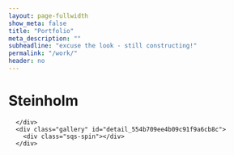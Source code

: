 ```yaml
---
layout: page-fullwidth
show_meta: false
title: "Portfolio"
meta_description: ""
subheadline: "excuse the look - still constructing!"
permalink: "/work/"
header: no
---
```


<div class="project-item clearfix visually-hidden" data-dynamic-href="{{ site.url }}{{ site.baseurl }}/work/castle-steinholm.html" data-type-name="gallery" >
      <div class="meta">
        <h1>Steinholm</h1>
        
      </div>
      <div class="gallery" id="detail_554b709ee4b09c91f9a6cb8c">
        <div class="sqs-spin"></div>
      </div>
 </div>
